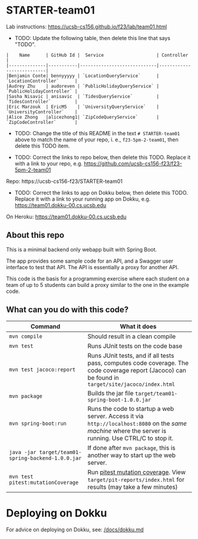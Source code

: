 # STARTER-team01

Lab instructions: <https://ucsb-cs156.github.io/f23/lab/team01.html>

* TODO: Update the following table, then delete this line that says "TODO".

```
|    Name      | GitHub Id |  Service                    | Controller                |
|--------------|-----------|-----------------------------|---------------------------| 
|Benjamin Conte| bennyyyyy | `LocationQueryService`      | `LocationController`      |   
|Audrey Zhu    | audoreven | `PublicHolidayQueryService` | `PublicHolidayController` |   
|Sasha Nisavic | anisavic  | `TidesQueryService`         | `TidesController`         |   
|Eric Marzouk  | EricM5    | `UniversityQueryService`    | `UniversityController`    |
|Alice Zhong   |alicezhong1| `ZipCodeQueryService`       | `ZipCodeController`       |

```


* TODO: Change the title of this README 
  in the text `# STARTER-team01` above
  to match the name of your repo, i. e., `f23-5pm-2-team01`, then delete
  this TODO item.

* TODO: Correct the links to repo below, 
  then delete this TODO.  Replace it with 
  a link to your repo, e.g. 
  https://github.com/ucsb-cs156-f23/f23-5pm-2-team01

Repo: https://ucsb-cs156-f23/STARTER-team01

* TODO: Correct the links to app on Dokku below, 
  then delete this TODO.  Replace it with 
  a link to your running app on Dokku, e.g.
  https://team01.dokku-00.cs.ucsb.edu

On Heroku: https://team01.dokku-00.cs.ucsb.edu

## About this repo

This is a minimal backend only webapp built with Spring Boot.

The app provides some sample code for an API, and a Swagger user interface
to test that API.  The API is essentially a proxy for another API.

This code is the basis for a programming exercise where each student on a
team of up to 5 students can build a proxy similar to the one in the example code.

## What can you do with this code?

| Command | What it does   |
|----------|---------------------------------------|
| `mvn compile` | Should result in a clean compile |
| `mvn test` | Runs JUnit tests on the code base |
| `mvn test jacoco:report` | Runs JUnit tests, and if all tests pass, computes code coverage.  The code coverage report (Jacoco) can be found in `target/site/jacoco/index.html` |
| `mvn package` | Builds the jar file `target/team01-spring-boot-1.0.0.jar` |
| `mvn spring-boot:run` | Runs the code to startup a web server.  Access it via `http://localhost:8080` on the *same machine* where the server is running.  Use CTRL/C to stop it. |
| `java -jar target/team01-spring-backend-1.0.0.jar` | If done after `mvn package`, this is another way to start up the web server.|
| `mvn test pitest:mutationCoverage` | Run [pitest mutation coverage](https://pitest.org).  View `target/pit-reports/index.html` for results (may take a few minutes)|

# Deploying on Dokku

For advice on deploying on Dokku, see: [/docs/dokku.md](/docs/dokku.md)


